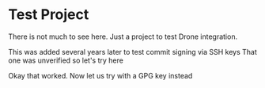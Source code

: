 # Test Project

There is not much to see here. Just a project to test Drone integration.

This was added several years later to test commit signing via SSH keys
That one was unverified so let's try here

Okay that worked. Now let us try with a GPG key instead

